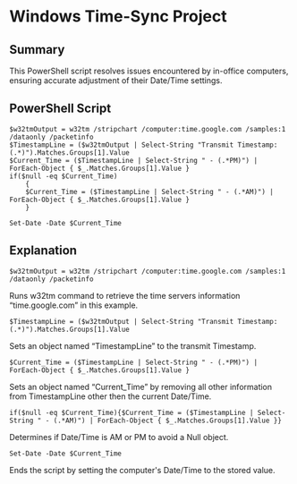 # Windows Time-Sync Project

## Summary
This PowerShell script resolves issues encountered by in-office computers, ensuring accurate adjustment of their Date/Time settings.

## PowerShell Script
```
$w32tmOutput = w32tm /stripchart /computer:time.google.com /samples:1 /dataonly /packetinfo
$TimestampLine = ($w32tmOutput | Select-String "Transmit Timestamp: (.*)").Matches.Groups[1].Value
$Current_Time = ($TimestampLine | Select-String " - (.*PM)") | ForEach-Object { $_.Matches.Groups[1].Value }
if($null -eq $Current_Time)
    {
    $Current_Time = ($TimestampLine | Select-String " - (.*AM)") | ForEach-Object { $_.Matches.Groups[1].Value }
    }

Set-Date -Date $Current_Time
```

## Explanation
`$w32tmOutput = w32tm /stripchart /computer:time.google.com /samples:1 /dataonly /packetinfo`
    
Runs w32tm command to retrieve the time servers information “time.google.com” in this example.

`$TimestampLine = ($w32tmOutput | Select-String "Transmit Timestamp: (.*)").Matches.Groups[1].Value`

Sets an object named “TimestampLine” to the transmit Timestamp.

`$Current_Time = ($TimestampLine | Select-String " - (.*PM)") | ForEach-Object { $_.Matches.Groups[1].Value }`

Sets an object named “Current_Time” by removing all other information from TimestampLine other then the current Date/Time.

`if($null -eq $Current_Time){$Current_Time = ($TimestampLine | Select-String " - (.*AM)") | ForEach-Object { $_.Matches.Groups[1].Value }}`

Determines if Date/Time is AM or PM to avoid a Null object.

`Set-Date -Date $Current_Time` 

 Ends the script by setting the computer's Date/Time to the stored value.
